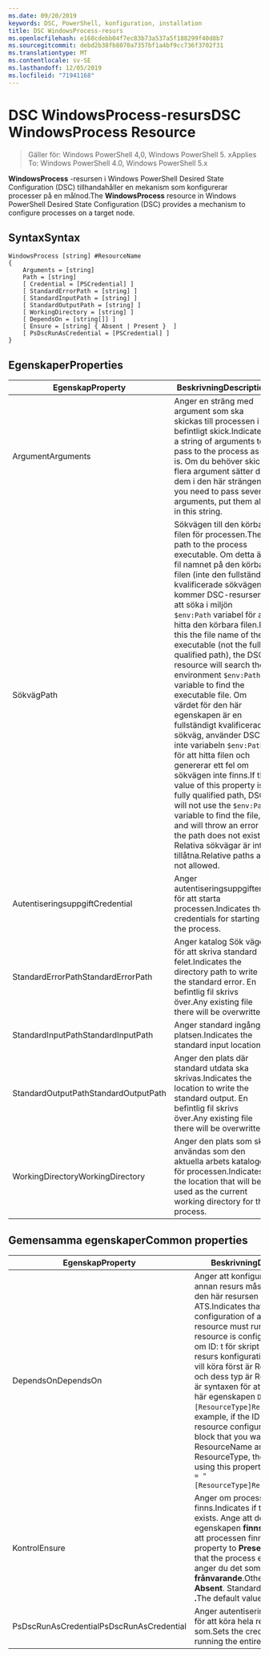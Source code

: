 ```yaml
---
ms.date: 09/20/2019
keywords: DSC, PowerShell, konfiguration, installation
title: DSC WindowsProcess-resurs
ms.openlocfilehash: e168cdebb04f7ec83b73a537a5f188299f40d8b7
ms.sourcegitcommit: debd2b38fb8070a7357bf1a4bf9cc736f3702f31
ms.translationtype: MT
ms.contentlocale: sv-SE
ms.lasthandoff: 12/05/2019
ms.locfileid: "71941168"
---
```

# <a name="dsc-windowsprocess-resource"></a><span data-ttu-id="9c908-103">DSC WindowsProcess-resurs</span><span class="sxs-lookup"><span data-stu-id="9c908-103">DSC WindowsProcess Resource</span></span>

> <span data-ttu-id="9c908-104">Gäller för: Windows PowerShell 4,0, Windows PowerShell 5. x</span><span class="sxs-lookup"><span data-stu-id="9c908-104">Applies To: Windows PowerShell 4.0, Windows PowerShell 5.x</span></span>

<span data-ttu-id="9c908-105">**WindowsProcess** -resursen i Windows PowerShell Desired State Configuration (DSC) tillhandahåller en mekanism som konfigurerar processer på en målnod.</span><span class="sxs-lookup"><span data-stu-id="9c908-105">The **WindowsProcess** resource in Windows PowerShell Desired State Configuration (DSC) provides a mechanism to configure processes on a target node.</span></span>

## <a name="syntax"></a><span data-ttu-id="9c908-106">Syntax</span><span class="sxs-lookup"><span data-stu-id="9c908-106">Syntax</span></span>

```Syntax
WindowsProcess [string] #ResourceName
{
    Arguments = [string]
    Path = [string]
    [ Credential = [PSCredential] ]
    [ StandardErrorPath = [string] ]
    [ StandardInputPath = [string] ]
    [ StandardOutputPath = [string] ]
    [ WorkingDirectory = [string] ]
    [ DependsOn = [string[]] ]
    [ Ensure = [string] { Absent | Present }  ]
    [ PsDscRunAsCredential = [PSCredential] ]
}
```

## <a name="properties"></a><span data-ttu-id="9c908-107">Egenskaper</span><span class="sxs-lookup"><span data-stu-id="9c908-107">Properties</span></span>

|<span data-ttu-id="9c908-108">Egenskap</span><span class="sxs-lookup"><span data-stu-id="9c908-108">Property</span></span> |<span data-ttu-id="9c908-109">Beskrivning</span><span class="sxs-lookup"><span data-stu-id="9c908-109">Description</span></span> |
|---|---|
|<span data-ttu-id="9c908-110">Argument</span><span class="sxs-lookup"><span data-stu-id="9c908-110">Arguments</span></span> |<span data-ttu-id="9c908-111">Anger en sträng med argument som ska skickas till processen i befintligt skick.</span><span class="sxs-lookup"><span data-stu-id="9c908-111">Indicates a string of arguments to pass to the process as-is.</span></span> <span data-ttu-id="9c908-112">Om du behöver skicka flera argument sätter du dem i den här strängen.</span><span class="sxs-lookup"><span data-stu-id="9c908-112">If you need to pass several arguments, put them all in this string.</span></span> |
|<span data-ttu-id="9c908-113">Sökväg</span><span class="sxs-lookup"><span data-stu-id="9c908-113">Path</span></span> |<span data-ttu-id="9c908-114">Sökvägen till den körbara filen för processen.</span><span class="sxs-lookup"><span data-stu-id="9c908-114">The path to the process executable.</span></span> <span data-ttu-id="9c908-115">Om detta är fil namnet på den körbara filen (inte den fullständigt kvalificerade sökvägen) kommer DSC-resursen att söka i miljön `$env:Path` variabel för att hitta den körbara filen.</span><span class="sxs-lookup"><span data-stu-id="9c908-115">If this the file name of the executable (not the fully qualified path), the DSC resource will search the environment `$env:Path` variable to find the executable file.</span></span> <span data-ttu-id="9c908-116">Om värdet för den här egenskapen är en fullständigt kvalificerad sökväg, använder DSC inte variabeln `$env:Path` för att hitta filen och genererar ett fel om sökvägen inte finns.</span><span class="sxs-lookup"><span data-stu-id="9c908-116">If the value of this property is a fully qualified path, DSC will not use the `$env:Path` variable to find the file, and will throw an error if the path does not exist.</span></span> <span data-ttu-id="9c908-117">Relativa sökvägar är inte tillåtna.</span><span class="sxs-lookup"><span data-stu-id="9c908-117">Relative paths are not allowed.</span></span> |
|<span data-ttu-id="9c908-118">Autentiseringsuppgift</span><span class="sxs-lookup"><span data-stu-id="9c908-118">Credential</span></span> |<span data-ttu-id="9c908-119">Anger autentiseringsuppgifterna för att starta processen.</span><span class="sxs-lookup"><span data-stu-id="9c908-119">Indicates the credentials for starting the process.</span></span> |
|<span data-ttu-id="9c908-120">StandardErrorPath</span><span class="sxs-lookup"><span data-stu-id="9c908-120">StandardErrorPath</span></span> |<span data-ttu-id="9c908-121">Anger katalog Sök vägen för att skriva standard felet.</span><span class="sxs-lookup"><span data-stu-id="9c908-121">Indicates the directory path to write the standard error.</span></span> <span data-ttu-id="9c908-122">En befintlig fil skrivs över.</span><span class="sxs-lookup"><span data-stu-id="9c908-122">Any existing file there will be overwritten.</span></span> |
|<span data-ttu-id="9c908-123">StandardInputPath</span><span class="sxs-lookup"><span data-stu-id="9c908-123">StandardInputPath</span></span> |<span data-ttu-id="9c908-124">Anger standard ingångs platsen.</span><span class="sxs-lookup"><span data-stu-id="9c908-124">Indicates the standard input location.</span></span> |
|<span data-ttu-id="9c908-125">StandardOutputPath</span><span class="sxs-lookup"><span data-stu-id="9c908-125">StandardOutputPath</span></span> |<span data-ttu-id="9c908-126">Anger den plats där standard utdata ska skrivas.</span><span class="sxs-lookup"><span data-stu-id="9c908-126">Indicates the location to write the standard output.</span></span> <span data-ttu-id="9c908-127">En befintlig fil skrivs över.</span><span class="sxs-lookup"><span data-stu-id="9c908-127">Any existing file there will be overwritten.</span></span> |
|<span data-ttu-id="9c908-128">WorkingDirectory</span><span class="sxs-lookup"><span data-stu-id="9c908-128">WorkingDirectory</span></span> |<span data-ttu-id="9c908-129">Anger den plats som ska användas som den aktuella arbets katalogen för processen.</span><span class="sxs-lookup"><span data-stu-id="9c908-129">Indicates the location that will be used as the current working directory for the process.</span></span> |

## <a name="common-properties"></a><span data-ttu-id="9c908-130">Gemensamma egenskaper</span><span class="sxs-lookup"><span data-stu-id="9c908-130">Common properties</span></span>

|<span data-ttu-id="9c908-131">Egenskap</span><span class="sxs-lookup"><span data-stu-id="9c908-131">Property</span></span> |<span data-ttu-id="9c908-132">Beskrivning</span><span class="sxs-lookup"><span data-stu-id="9c908-132">Description</span></span> |
|---|---|
|<span data-ttu-id="9c908-133">DependsOn</span><span class="sxs-lookup"><span data-stu-id="9c908-133">DependsOn</span></span> |<span data-ttu-id="9c908-134">Anger att konfigurationen av en annan resurs måste köras innan den här resursen har kon figurer ATS.</span><span class="sxs-lookup"><span data-stu-id="9c908-134">Indicates that the configuration of another resource must run before this resource is configured.</span></span> <span data-ttu-id="9c908-135">Exempel: om ID: t för skript blocket för resurs konfigurationen som du vill köra först är ResourceName och dess typ är ResourceType, är syntaxen för att använda den här egenskapen `DependsOn = "[ResourceType]ResourceName"`.</span><span class="sxs-lookup"><span data-stu-id="9c908-135">For example, if the ID of the resource configuration script block that you want to run first is ResourceName and its type is ResourceType, the syntax for using this property is `DependsOn = "[ResourceType]ResourceName"`.</span></span> |
|<span data-ttu-id="9c908-136">Kontrol</span><span class="sxs-lookup"><span data-stu-id="9c908-136">Ensure</span></span> |<span data-ttu-id="9c908-137">Anger om processen finns.</span><span class="sxs-lookup"><span data-stu-id="9c908-137">Indicates if the process exists.</span></span> <span data-ttu-id="9c908-138">Ange att den här egenskapen **finns** för att se till att processen finns.</span><span class="sxs-lookup"><span data-stu-id="9c908-138">Set this property to **Present** to ensure that the process exists.</span></span> <span data-ttu-id="9c908-139">Annars anger du det som **frånvarande**.</span><span class="sxs-lookup"><span data-stu-id="9c908-139">Otherwise, set it to **Absent**.</span></span> <span data-ttu-id="9c908-140">Standardvärdet finns **.**</span><span class="sxs-lookup"><span data-stu-id="9c908-140">The default value is **Present**.</span></span> |
|<span data-ttu-id="9c908-141">PsDscRunAsCredential</span><span class="sxs-lookup"><span data-stu-id="9c908-141">PsDscRunAsCredential</span></span> |<span data-ttu-id="9c908-142">Anger autentiseringsuppgifter för att köra hela resursen som.</span><span class="sxs-lookup"><span data-stu-id="9c908-142">Sets the credential for running the entire resource as.</span></span> |